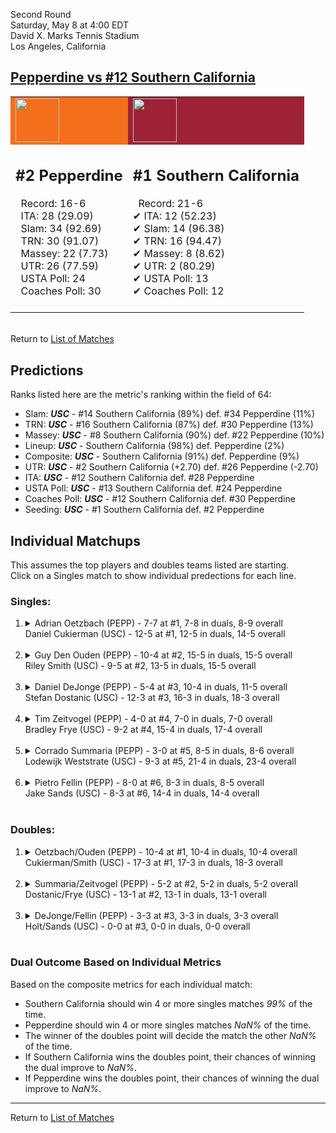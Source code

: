 Second Round  
Saturday, May 8 at 4:00 EDT  
David X. Marks Tennis Stadium  
Los Angeles, California  
## [Pepperdine vs #12 Southern California](https://www.ncaa.com/game/5833407)  

<table><tr style="background-color: #d9d9d9 !important"><td style="background-color: #F46F1B !important"><img src="https://www.ncaa.com/sites/default/files/images/logos/schools/p/pepperdine.70.png" width="70" height="70" /></td><td style="background-color: #9D2235 !important"><img src="https://www.ncaa.com/sites/default/files/images/logos/schools/s/southern-california.70.png" width="70" height="70" /></td></tr><tr>
<td>  

<h2>#2 Pepperdine</h2>  
&nbsp; Record: 16-6<br>  
&nbsp; ITA: 28 (29.09)<br>  
&nbsp; Slam: 34 (92.69)<br>  
&nbsp; TRN: 30 (91.07)<br>  
&nbsp; Massey: 22 (7.73)<br>  
&nbsp; UTR: 26 (77.59)<br>  
&nbsp; USTA Poll: 24<br>  
&nbsp; Coaches Poll: 30<br>  
<br>  

</td>
<td>  

<h2>#1 Southern California</h2>  
&nbsp; Record: 21-6<br>  
&#10004; ITA: 12 (52.23)<br>  
&#10004; Slam: 14 (96.38)<br>  
&#10004; TRN: 16 (94.47)<br>  
&#10004; Massey: 8 (8.62)<br>  
&#10004; UTR: 2 (80.29)<br>  
&#10004; USTA Poll: 13<br>  
&#10004; Coaches Poll: 12<br>  
<br>  

</td>
</tr></table>  


<br>Return to [List of Matches](../index.md)  

## Predictions  

Ranks listed here are the metric's ranking within the field of 64:  
- Slam: ***USC*** - #14 Southern California (89%) def. #34 Pepperdine (11%)  
- TRN: ***USC*** - #16 Southern California (87%) def. #30 Pepperdine (13%)  
- Massey: ***USC*** - #8 Southern California (90%) def. #22 Pepperdine (10%)  
- Lineup: ***USC*** - Southern California (98%) def. Pepperdine (2%)  
- Composite: ***USC*** - Southern California (91%) def. Pepperdine (9%)  
- UTR: ***USC*** - #2 Southern California (+2.70) def. #26 Pepperdine (-2.70)  
- ITA: ***USC*** - #12 Southern California def. #28 Pepperdine  
- USTA Poll: ***USC*** - #13 Southern California def. #24 Pepperdine  
- Coaches Poll: ***USC*** - #12 Southern California def. #30 Pepperdine  
- Seeding: ***USC*** - #1 Southern California def. #2 Pepperdine  

## Individual Matchups  
This assumes the top players and doubles teams listed are starting.  
Click on a Singles match to show individual predections for each line.  

### Singles:  

<ol>
<li><details>
<summary markdown="span">Adrian Oetzbach (PEPP) - 7-7 at #1, 7-8 in duals, 8-9 overall<br>Daniel Cukierman (USC) - 12-5 at #1, 12-5 in duals, 14-5 overall</summary>
<h4>Predictions</h4><ul>
<li>Slam: <b><i>USC</i></b> - Cukierman (91%) def. Oetzbach (9%)</li>  
<li>TRN: <b><i>USC</i></b> - Cukierman (94%) def. Oetzbach (6%)</li>  
<li>Massey: <b><i>USC</i></b> - Cukierman (92%) def. Oetzbach (8%)</li>  
<li>UTR: <b><i>USC</i></b> - Cukierman (93%) def. Oetzbach (7%)</li>  
<li>Composite: <b><i>USC</i></b> - Cukierman (93%) def. Oetzbach (7%)</li>  
<li>ITA: <b><i>USC</i></b> - Cukierman (16.39) def. Oetzbach (5.20)</li>  
</ul>
</details>&nbsp;</li>
<li><details>
<summary markdown="span">Guy Den Ouden (PEPP) - 10-4 at #2, 15-5 in duals, 15-5 overall<br>Riley Smith (USC) - 9-5 at #2, 13-5 in duals, 15-5 overall</summary>
<h4>Predictions</h4><ul>
<li>Slam: <b><i>USC</i></b> - Smith (75%) def. Ouden (25%)</li>  
<li>TRN: <b><i>USC</i></b> - Smith (75%) def. Ouden (25%)</li>  
<li>Massey: <b><i>USC</i></b> - Smith (65%) def. Ouden (35%)</li>  
<li>UTR: <b><i>USC</i></b> - Smith (70%) def. Ouden (30%)</li>  
<li>Composite: <b><i>USC</i></b> - Smith (71%) def. Ouden (29%)</li>  
<li>ITA: <b><i>USC</i></b> - Smith (15.48) def. Ouden (2.60)</li>  
</ul>
</details>&nbsp;</li>
<li><details>
<summary markdown="span">Daniel DeJonge (PEPP) - 5-4 at #3, 10-4 in duals, 11-5 overall<br>Stefan Dostanic (USC) - 12-3 at #3, 16-3 in duals, 18-3 overall</summary>
<h4>Predictions</h4><ul>
<li>Slam: <b><i>USC</i></b> - Dostanic (74%) def. DeJonge (26%)</li>  
<li>TRN: <b><i>USC</i></b> - Dostanic (81%) def. DeJonge (19%)</li>  
<li>Massey: <b><i>USC</i></b> - Dostanic (68%) def. DeJonge (32%)</li>  
<li>UTR: <b><i>USC</i></b> - Dostanic (80%) def. DeJonge (20%)</li>  
<li>Composite: <b><i>USC</i></b> - Dostanic (76%) def. DeJonge (24%)</li>  
<li>ITA: <b><i>USC</i></b> - Dostanic (5.43) def. DeJonge (3.53)</li>  
</ul>
</details>&nbsp;</li>
<li><details>
<summary markdown="span">Tim Zeitvogel (PEPP) - 4-0 at #4, 7-0 in duals, 7-0 overall<br>Bradley Frye (USC) - 9-2 at #4, 15-4 in duals, 17-4 overall</summary>
<h4>Predictions</h4><ul>
<li>Slam: <b><i>USC</i></b> - Frye (78%) def. Zeitvogel (22%)</li>  
<li>TRN: <b><i>USC</i></b> - Frye (83%) def. Zeitvogel (17%)</li>  
<li>Massey: <b><i>USC</i></b> - Frye (70%) def. Zeitvogel (30%)</li>  
<li>UTR: <b><i>USC</i></b> - Frye (82%) def. Zeitvogel (18%)</li>  
<li>Composite: <b><i>USC</i></b> - Frye (79%) def. Zeitvogel (21%)</li>  
<li>ITA: <b><i>PEPP</i></b> - Zeitvogel (4.17) def. Frye (2.44)</li>  
</ul>
</details>&nbsp;</li>
<li><details>
<summary markdown="span">Corrado Summaria (PEPP) - 3-0 at #5, 8-5 in duals, 8-6 overall<br>Lodewijk Weststrate (USC) - 9-3 at #5, 21-4 in duals, 23-4 overall</summary>
<h4>Predictions</h4><ul>
<li>Slam: <b><i>USC</i></b> - Weststrate (83%) def. Summaria (17%)</li>  
<li>TRN: <b><i>USC</i></b> - Weststrate (91%) def. Summaria (9%)</li>  
<li>Massey: <b><i>USC</i></b> - Weststrate (83%) def. Summaria (17%)</li>  
<li>UTR: <b><i>USC</i></b> - Weststrate (91%) def. Summaria (9%)</li>  
<li>Composite: <b><i>USC</i></b> - Weststrate (87%) def. Summaria (13%)</li>  
<li>ITA: <b><i>USC</i></b> - Weststrate (2.93) def. Summaria (1.59)</li>  
</ul>
</details>&nbsp;</li>
<li><details>
<summary markdown="span">Pietro Fellin (PEPP) - 8-0 at #6, 8-3 in duals, 8-5 overall<br>Jake Sands (USC) - 8-3 at #6, 14-4 in duals, 14-4 overall</summary>
<h4>Predictions</h4><ul>
<li>Slam: <b><i>USC</i></b> - Sands (79%) def. Fellin (21%)</li>  
<li>TRN: <b><i>USC</i></b> - Sands (87%) def. Fellin (13%)</li>  
<li>Massey: <b><i>USC</i></b> - Sands (78%) def. Fellin (22%)</li>  
<li>UTR: <b><i>USC</i></b> - Sands (77%) def. Fellin (23%)</li>  
<li>Composite: <b><i>USC</i></b> - Sands (80%) def. Fellin (20%)</li>  
<li>ITA: <b><i>USC</i></b> - Sands (2.42) def. Fellin (2.12)</li>  
</ul>
</details>&nbsp;</li>
</ol>

### Doubles:  

<ol>
<li><details>
<summary markdown="span">Oetzbach/Ouden (PEPP) - 10-4 at #1, 10-4 in duals, 10-4 overall<br>Cukierman/Smith (USC) - 17-3 at #1, 17-3 in duals, 18-3 overall</summary>
<br>Sorry, we don't have any metrics for this match
</details>&nbsp;</li>
<li><details>
<summary markdown="span">Summaria/Zeitvogel (PEPP) - 5-2 at #2, 5-2 in duals, 5-2 overall<br>Dostanic/Frye (USC) - 13-1 at #2, 13-1 in duals, 13-1 overall</summary>
<br>Sorry, we don't have any metrics for this match
</details>&nbsp;</li>
<li><details>
<summary markdown="span">DeJonge/Fellin (PEPP) - 3-3 at #3, 3-3 in duals, 3-3 overall<br>Holt/Sands (USC) - 0-0 at #3, 0-0 in duals, 0-0 overall</summary>
<br>Sorry, we don't have any metrics for this match
</details>&nbsp;</li>
</ol>

### Dual Outcome Based on Individual Metrics  
  
Based on the composite metrics for each individual match:  
- Southern California should win 4 or more singles matches _99%_ of the time.  
- Pepperdine should win 4 or more singles matches _NaN%_ of the time.  
- The winner of the doubles point will decide the match the other _NaN%_ of the time.  
- If Southern California wins the doubles point, their chances of winning the dual improve to _NaN%_.  
- If Pepperdine wins the doubles point, their chances of winning the dual improve to _NaN%_.  
  
------

Return to [List of Matches](../index.md)  
